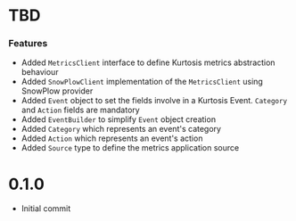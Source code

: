 # TBD
### Features
* Added `MetricsClient` interface to define Kurtosis metrics abstraction behaviour
* Added `SnowPlowClient` implementation of the `MetricsClient` using SnowPlow provider
* Added `Event` object to set the fields involve in a Kurtosis Event. `Category` and `Action` fields are mandatory
* Added `EventBuilder` to simplify `Event` object creation
* Added `Category` which represents an event's category
* Added `Action` which represents an event's action
* Added `Source` type to define the metrics application source

# 0.1.0
* Initial commit
